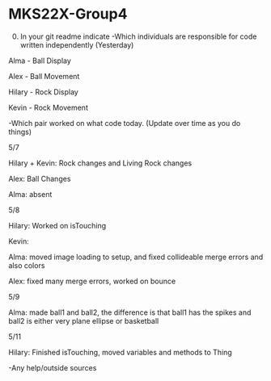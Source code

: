 # MKS22X-Group4
0. In your git readme indicate
-Which individuals are responsible for code written independently (Yesterday)

Alma - Ball Display

Alex - Ball Movement

Hilary - Rock Display

Kevin  - Rock Movement


-Which pair worked on what code today. (Update over time as you do things)

5/7

Hilary + Kevin: Rock changes and Living Rock changes

Alex: Ball Changes

Alma: absent

5/8

Hilary: Worked on isTouching

Kevin:

Alma: moved image loading to setup, and fixed collideable merge errors and also colors

Alex: fixed many merge errors, worked on bounce

5/9

Alma: made ball1 and ball2, the difference is that ball1 has the spikes and ball2 is
either very plane ellipse or basketball

5/11

Hilary: Finished isTouching, moved variables and methods to Thing


-Any help/outside sources
